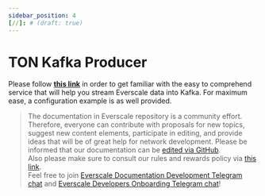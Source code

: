 ```yaml
---
sidebar_position: 4
[//]: # (draft: true)
---
```


# TON Kafka Producer

Please follow [**this link**](https://github.com/broxus/ton-kafka-producer) in order to get familiar with the easy to comprehend service that will help you stream Everscale data into Kafka. For maximum ease, a configuration example is as well provided. 

>  The documentation in Everscale repository is a community effort. Therefore, everyone can contribute with proposals for new topics, suggest new content elements, participate in editing, and provide ideas that will be of great help for network development.
Please be informed that our documentation can be [edited via GitHub](https://github.com/everscale-org/docs/issues).  
  Also please make sure to consult our rules and rewards policy via [this link](https://docs.everscale.network/contribute/hot-streams/documentations).  
  Feel free to join [Everscale Documentation Development Telegram chat](https://t.me/+C2IpQXWZtCwxYzEy) and [Everscale Developers Onboarding Telegram chat](https://t.me/+Vca1Gs6uPzIyNWVi)!
